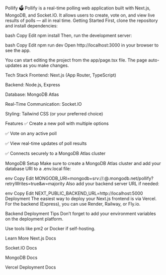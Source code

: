Pollify 🗳️
Pollify is a real-time polling web application built with Next.js, MongoDB, and Socket.IO. It allows users to create, vote on, and view live results of polls — all in real time.
Getting Started
First, clone the repository and install dependencies:

bash
Copy
Edit
npm install
Then, run the development server:

bash
Copy
Edit
npm run dev
Open http://localhost:3000 in your browser to see the app.

You can start editing the project from the app/page.tsx file. The page auto-updates as you make changes.

Tech Stack
Frontend: Next.js (App Router, TypeScript)

Backend: Node.js, Express

Database: MongoDB Atlas

Real-Time Communication: Socket.IO

Styling: Tailwind CSS (or your preferred choice)

Features
✅ Create a new poll with multiple options

✅ Vote on any active poll

✅ View real-time updates of poll results

✅ Connects securely to a MongoDB Atlas cluster

MongoDB Setup
Make sure to create a MongoDB Atlas cluster and add your database URI to a .env.local file:

env
Copy
Edit
MONGODB_URI=mongodb+srv://<username>:<password>@<cluster-url>.mongodb.net/pollify?retryWrites=true&w=majority
Also add your backend server URL if needed:

env
Copy
Edit
NEXT_PUBLIC_BACKEND_URL=http://localhost:5000
Deployment
The easiest way to deploy your Next.js frontend is via Vercel.
For the backend (Express), you can use Render, Railway, or Fly.io.

Backend Deployment Tips
Don’t forget to add your environment variables on the deployment platform.

Use tools like pm2 or Docker if self-hosting.

Learn More
Next.js Docs

Socket.IO Docs

MongoDB Docs

Vercel Deployment Docs

